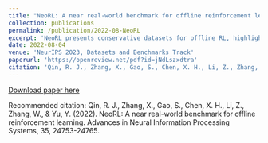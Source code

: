 ```yaml
---
title: "NeoRL: A near real-world benchmark for offline reinforcement learning"
collection: publications
permalink: /publication/2022-08-NeoRL
excerpt: 'NeoRL presents conservative datasets for offline RL, highlights the complete pipeline for deploying offline RL in real-world applications, and also benchmarks recent offline RL algorithms on NeoRL under the complete pipeline.'
date: 2022-08-04
venue: 'NeurIPS 2023, Datasets and Benchmarks Track'
paperurl: 'https://openreview.net/pdf?id=jNdLszxdtra'
citation: 'Qin, R. J., Zhang, X., Gao, S., Chen, X. H., Li, Z., Zhang, W., & Yu, Y. (2022). NeoRL: A near real-world benchmark for offline reinforcement learning. Advances in Neural Information Processing Systems, 35, 24753-24765.'
---
```


[Download paper here](https://openreview.net/pdf?id=jNdLszxdtra)

Recommended citation: Qin, R. J., Zhang, X., Gao, S., Chen, X. H., Li, Z., Zhang, W., & Yu, Y. (2022). NeoRL: A near real-world benchmark for offline reinforcement learning. Advances in Neural Information Processing Systems, 35, 24753-24765.